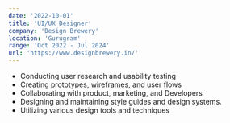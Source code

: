 ```yaml
---
date: '2022-10-01'
title: 'UI/UX Designer'
company: 'Design Brewery'
location: 'Gurugram'
range: 'Oct 2022 - Jul 2024'
url: 'https://www.designbrewery.in/'
---
```


- Conducting user research and usability testing
- Creating prototypes, wireframes, and user flows
- Collaborating with product, marketing, and Developers
- Designing and maintaining style guides and design systems.
- Utilizing various design tools and techniques
